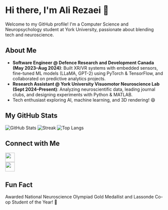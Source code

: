 # Hi there, I'm Ali Rezaei 👋

Welcome to my GitHub profile! I'm a Computer Science and Neuropsychology student at York University, passionate about blending tech and neuroscience.

## About Me
- **Software Engineer @ Defence Research and Development Canada (May 2023–Aug 2024)**: Built XR/VR systems with embedded sensors, fine-tuned ML models (LLaMA, GPT-2) using PyTorch & TensorFlow, and collaborated on predictive analytics projects.  
- **Research Assistant @ York University Visuomotor Neuroscience Lab (Sept 2024–Present)**: Analyzing neuroscientific data, leading journal clubs, and designing experiments with Python & MATLAB.  
- Tech enthusiast exploring AI, machine learning, and 3D rendering! 😄

## My GitHub Stats
![GitHub Stats](https://github-readme-stats.vercel.app/api?username=AliRezaei-Code&show_icons=true&theme=dark)
![Streak](https://github-readme-streak-stats.herokuapp.com/?user=yourusername&theme=dark)
![Top Langs](https://github-readme-stats.vercel.app/api/top-langs/?username=AliRezaei-Code&hide=javascript,html&layout=compact&theme=dark)

## Connect with Me
[<img src="https://img.icons8.com/color/48/000000/linkedin.png" width="30"/>](https://www.linkedin.com/in/ali-r-652a79170/)  
[<img src="https://img.icons8.com/color/48/000000/email.png" width="30"/>](mailto:ali0rezaei0@gmail.com)

## Fun Fact
Awarded National Neuroscience Olympiad Gold Medallist and Lassonde Co-op Student of the Year! 🌟
